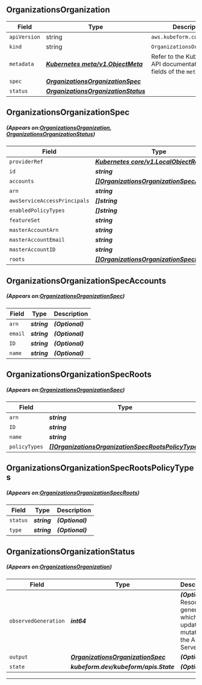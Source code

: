 ## OrganizationsOrganization
| Field | Type | Description |
| ------ | ----- | ----------- |
| `apiVersion` | string | `aws.kubeform.com/v1alpha1` |
|    `kind` | string | `OrganizationsOrganization` |
| `metadata` | ***[Kubernetes meta/v1.ObjectMeta](https://kubernetes.io/docs/reference/generated/kubernetes-api/v1.13/#objectmeta-v1-meta)***|Refer to the Kubernetes API documentation for the fields of the `metadata` field.|
| `spec` | ***[OrganizationsOrganizationSpec](#OrganizationsOrganizationSpec)***||
| `status` | ***[OrganizationsOrganizationStatus](#OrganizationsOrganizationStatus)***||
## OrganizationsOrganizationSpec
##### (Appears on:[OrganizationsOrganization](#OrganizationsOrganization), [OrganizationsOrganizationStatus](#OrganizationsOrganizationStatus))
| Field | Type | Description |
| ------ | ----- | ----------- |
| `providerRef` | ***[Kubernetes core/v1.LocalObjectReference](https://kubernetes.io/docs/reference/generated/kubernetes-api/v1.13/#localobjectreference-v1-core)***||
| `id` | ***string***||
| `accounts` | ***[[]OrganizationsOrganizationSpecAccounts](#OrganizationsOrganizationSpecAccounts)***| ***(Optional)*** |
| `arn` | ***string***| ***(Optional)*** |
| `awsServiceAccessPrincipals` | ***[]string***| ***(Optional)*** |
| `enabledPolicyTypes` | ***[]string***| ***(Optional)*** |
| `featureSet` | ***string***| ***(Optional)*** |
| `masterAccountArn` | ***string***| ***(Optional)*** |
| `masterAccountEmail` | ***string***| ***(Optional)*** |
| `masterAccountID` | ***string***| ***(Optional)*** |
| `roots` | ***[[]OrganizationsOrganizationSpecRoots](#OrganizationsOrganizationSpecRoots)***| ***(Optional)*** |
## OrganizationsOrganizationSpecAccounts
##### (Appears on:[OrganizationsOrganizationSpec](#OrganizationsOrganizationSpec))
| Field | Type | Description |
| ------ | ----- | ----------- |
| `arn` | ***string***| ***(Optional)*** |
| `email` | ***string***| ***(Optional)*** |
| `ID` | ***string***| ***(Optional)*** |
| `name` | ***string***| ***(Optional)*** |
## OrganizationsOrganizationSpecRoots
##### (Appears on:[OrganizationsOrganizationSpec](#OrganizationsOrganizationSpec))
| Field | Type | Description |
| ------ | ----- | ----------- |
| `arn` | ***string***| ***(Optional)*** |
| `ID` | ***string***| ***(Optional)*** |
| `name` | ***string***| ***(Optional)*** |
| `policyTypes` | ***[[]OrganizationsOrganizationSpecRootsPolicyTypes](#OrganizationsOrganizationSpecRootsPolicyTypes)***| ***(Optional)*** |
## OrganizationsOrganizationSpecRootsPolicyTypes
##### (Appears on:[OrganizationsOrganizationSpecRoots](#OrganizationsOrganizationSpecRoots))
| Field | Type | Description |
| ------ | ----- | ----------- |
| `status` | ***string***| ***(Optional)*** |
| `type` | ***string***| ***(Optional)*** |
## OrganizationsOrganizationStatus
##### (Appears on:[OrganizationsOrganization](#OrganizationsOrganization))
| Field | Type | Description |
| ------ | ----- | ----------- |
| `observedGeneration` | ***int64***| ***(Optional)*** Resource generation, which is updated on mutation by the API Server.|
| `output` | ***[OrganizationsOrganizationSpec](#OrganizationsOrganizationSpec)***| ***(Optional)*** |
| `state` | ***kubeform.dev/kubeform/apis.State***| ***(Optional)*** |
---
